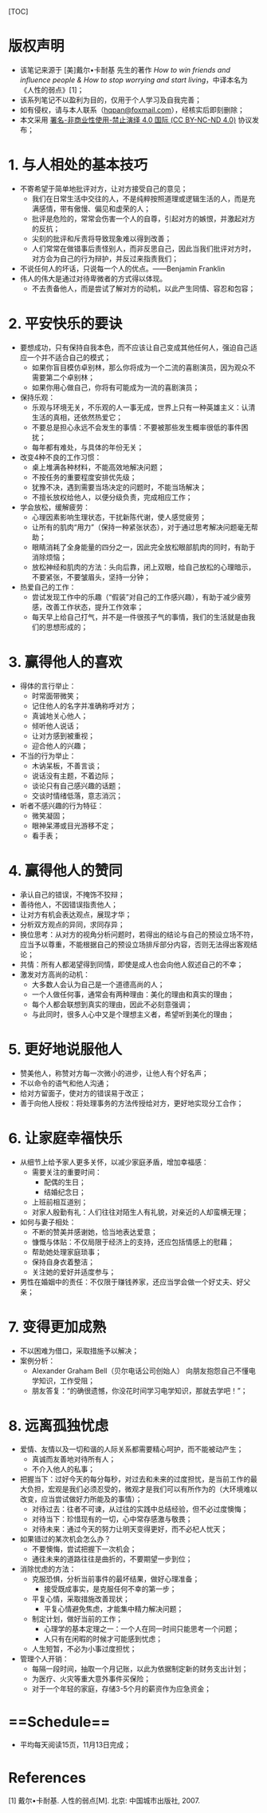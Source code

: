 [TOC]

# 版权声明
- 该笔记来源于 [美]戴尔•卡耐基 先生的著作 *How to win friends and influence people & How to stop worrying and start living*，中译本名为《人性的弱点》[1]；
- 该系列笔记不以盈利为目的，仅用于个人学习及自我完善；
- 如有侵权，请与本人联系（hqpan@foxmail.com），经核实后即刻删除；
- 本文采用 [署名-非商业性使用-禁止演绎 4.0 国际 (CC BY-NC-ND 4.0)](https://creativecommons.org/licenses/by-nc-nd/4.0/deed.zh) 协议发布；


# 1. 与人相处的基本技巧
- 不寄希望于简单地批评对方，让对方接受自己的意见；
  - 我们在日常生活中交往的人，不是纯粹按照道理或逻辑生活的人，而是充满感情，带有傲慢、偏见和虚荣的人；
  - 批评是危险的，常常会伤害一个人的自尊，引起对方的嫉恨，并激起对方的反抗；
  - 尖刻的批评和斥责将导致现象难以得到改善；
  - 人们常常在做错事后责怪别人，而非反思自己，因此当我们批评对方时，对方会为自己的行为辩护，并反过来指责我们；
- 不说任何人的坏话，只说每一个人的优点。——Benjamin Franklin
- 伟人的伟大是通过对待卑微者的方式得以体现。
  - 不去责备他人，而是尝试了解对方的动机，以此产生同情、容忍和包容；

# 2. 平安快乐的要诀
- 要想成功，只有保持自我本色，而不应该让自己变成其他任何人，强迫自己适应一个并不适合自己的模式；
  - 如果你盲目模仿卓别林，那么你将成为一个二流的喜剧演员，因为观众不需要第二个卓别林；
  - 如果你用心做自己，你将有可能成为一流的喜剧演员；
- 保持乐观：
  - 乐观与环境无关，不乐观的人一事无成，世界上只有一种英雄主义：认清生活的真相，还依然热爱它；
  - 不要总是担心永远不会发生的事情：不要被那些发生概率很低的事件困扰；
  - 每年都有难处，与具体的年份无关；
- 改变4种不良的工作习惯：
  - 桌上堆满各种材料，不能高效地解决问题；
  - 不按任务的重要程度安排优先级；
  - 犹豫不决，遇到需要当场决定的问题时，不能当场解决；
  - 不擅长放权给他人，以便分级负责，完成相应工作； 
- 学会放松，缓解疲劳：
  - 心理因素影响生理状态，干扰新陈代谢，使人感觉疲劳；
  - 让所有的肌肉“用力”（保持一种紧张状态），对于通过思考解决问题毫无帮助；
  - 眼睛消耗了全身能量的四分之一，因此完全放松眼部肌肉的同时，有助于消除烦恼；
  - 放松神经和肌肉的方法：头向后靠，闭上双眼，给自己放松的心理暗示，不要紧张，不要皱眉头，坚持一分钟；
- 热爱自己的工作：
  - 尝试发现工作中的乐趣（“假装”对自己的工作感兴趣），有助于减少疲劳感，改善工作状态，提升工作效率；
  - 每天早上给自己打气，并不是一件很孩子气的事情，我们的生活就是由我们的思想形成的；



# 3. 赢得他人的喜欢

- 得体的言行举止：
  - 时常面带微笑；
  - 记住他人的名字并准确称呼对方；
  - 真诚地关心他人；
  - 倾听他人说话；
  - 让对方感到被重视；
  - 迎合他人的兴趣；
- 不当的行为举止：
  - 木讷呆板，不善言谈；
  - 说话没有主题，不着边际；
  - 谈论只有自己感兴趣的话题；
  - 交谈时情绪低落，意志消沉；
- 听者不感兴趣的行为特征：
  - 微笑凝固；
  - 眼神呆滞或目光游移不定；
  - 看手表；



# 4. 赢得他人的赞同

- 承认自己的错误，不掩饰不狡辩；
- 善待他人，不因错误指责他人；
- 让对方有机会表达观点，展现才华；
- 分析双方观点的异同，求同存异；
- 换位思考：从对方的视角分析问题时，若得出的结论与自己的预设立场不符，应当予以尊重，不能根据自己的预设立场排斥部分内容，否则无法得出客观结论；
- 共情：所有人都渴望得到同情，即使是成人也会向他人叙述自己的不幸；
- 激发对方高尚的动机：
  - 大多数人会认为自己是一个道德高尚的人；
  - 一个人做任何事，通常会有两种理由：美化的理由和真实的理由；
  - 每个人都会联想到真实的理由，因此不必刻意强调；
  - 与此同时，很多人心中又是个理想主义者，希望听到美化的理由；



# 5. 更好地说服他人

- 赞美他人，称赞对方每一次微小的进步，让他人有个好名声；
- 不以命令的语气和他人沟通；
- 给对方留面子，使对方的错误易于改正；
- 善于向他人授权：将处理事务的方法传授给对方，更好地实现分工合作；



# 6. 让家庭幸福快乐

- 从细节上给予家人更多关怀，以减少家庭矛盾，增加幸福感：
  - 需要关注的重要时间：
    - 配偶的生日；
    - 结婚纪念日；
  - 上班前相互道别；
  - 对家人殷勤有礼：人们往往对陌生人有礼貌，对亲近的人却蛮横无理；
- 如何与妻子相处：
  - 不断的赞美并感谢她，恰当地表达爱意；
  - 慷慨与体贴：不仅局限于经济上的支持，还应包括情感上的慰藉；
  - 帮助她处理家庭琐事；
  - 保持自身衣着整洁；
  - 关注她的爱好并适度参与；
- 男性在婚姻中的责任：不仅限于赚钱养家，还应当学会做一个好丈夫、好父亲；



# 7. 变得更加成熟

- 不以困难为借口，采取措施予以解决；
- 案例分析：
  - Alexander Graham Bell（贝尔电话公司创始人） 向朋友抱怨自己不懂电学知识，工作受阻；
  - 朋友答复：“的确很遗憾，你没花时间学习电学知识，那就去学吧！”；



# 8. 远离孤独忧虑

- 爱情、友情以及一切和谐的人际关系都需要精心呵护，而不能被动产生；
  - 真诚而友善地对待所有人；
  - 不介入他人的私事；
- 把握当下：过好今天的每分每秒，对过去和未来的过度担忧，是当前工作的最大负担，宏观是我们必须忍受的，微观才是我们可以有所作为的（大环境难以改变，应当尝试做好力所能及的事情）；
  - 对待过去：往者不可谏，从过往的实践中总结经验，但不必过度懊悔；
  - 对待当下：珍惜现有的一切，心中常存感激与敬畏；
  - 对待未来：通过今天的努力让明天变得更好，而不必杞人忧天；
- 如果错过的某次机会怎么办？
  - 不要懊悔，尝试把握下一次机会；
  - 通往未来的道路往往是曲折的，不要期望一步到位；
- 消除忧虑的方法：
  - 克服恐惧，分析当前事件的最坏结果，做好心理准备；
    - 接受既成事实，是克服任何不幸的第一步；
  - 平复心情，采取措施改善现状；
    - 平复心情避免焦虑，才能集中精力解决问题；
  - 制定计划，做好当前的工作；
    - 心理学的基本定理之一：一个人在同一时间只能思考一个问题；
    - 人只有在闲暇的时候才可能感到忧虑；
  - 人生短暂，不必为小事过度担忧；
- 管理个人开销：
  - 每隔一段时间，抽取一个月记账，以此为依据制定新的财务支出计划；
  - 为医疗、火灾等重大意外事件买保险；
  - 对于一个年轻的家庭，存储3-5个月的薪资作为应急资金；



# ==Schedule==

- 平均每天阅读15页，11月13日完成；

# References

[1] 戴尔•卡耐基. 人性的弱点[M]. 北京: 中国城市出版社, 2007.